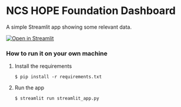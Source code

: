 # NCS HOPE Foundation Dashboard

A simple Streamlit app showing some relevant data.

[![Open in Streamlit](https://static.streamlit.io/badges/streamlit_badge_black_white.svg)](https://thisismainpage.streamlit.app/)

### How to run it on your own machine

1. Install the requirements

   ```
   $ pip install -r requirements.txt
   ```

2. Run the app

   ```
   $ streamlit run streamlit_app.py
   ```
